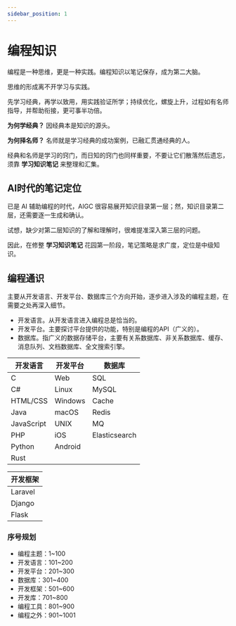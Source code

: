 ```yaml
---
sidebar_position: 1
---
```


# 编程知识

编程是一种思维，更是一种实践。编程知识以笔记保存，成为第二大脑。

思维的形成离不开学习与实践。

先学习经典，再学以致用，用实践验证所学；持续优化，螺旋上升，过程如有名师指导，并帮助衔接，更可事半功倍。

**为何学经典？** 因经典本是知识的源头。

**为何择名师？** 名师就是学习经典的成功案例，已融汇贯通经典的人。

经典和名师是学习的窍门，而日知的窍门也同样重要，不要让它们散落然后遗忘，须靠 **学习知识笔记** 来整理和汇集。

## AI时代的笔记定位

已是 AI 辅助编程的时代，AIGC 很容易展开知识目录第一层；然，知识目录第二层，还需要逐一生成和确认。

试想，缺少对第二层知识的了解和理解时，很难提准深入第三层的问题。

因此，在修整 **学习知识笔记** 花园第一阶段，笔记策略是求广度，定位是中级知识。

## 编程通识

主要从开发语言、开发平台、数据库三个方向开始，逐步进入涉及的编程主题，在需要之处再深入细节。

- 开发语言。从开发语言进入编程总是恰当的。
- 开发平台。主要探讨平台提供的功能，特别是编程的API（广义的）。
- 数据库。指广义的数据存储平台，主要有关系数据库、非关系数据库、缓存、消息队列、文档数据库、全文搜索引擎。

| 开发语言     | 开发平台  | 数据库         |
| ----------- | -------  | ------------- |
| C           | Web      | SQL           |
| C#          | Linux    | MySQL         |                      
| HTML/CSS    | Windows  | Cache         |                              
| Java        | macOS    | Redis         |                        
| JavaScript  | UNIX     | MQ            |                             
| PHP         | iOS      | Elasticsearch |                     
| Python      | Android  |               |                            
| Rust        |          |               |                 

| 开发框架     |
| ----------- |
| Laravel     |
| Django      |
| Flask       |

### 序号规划

- 编程主题：1~100
- 开发语言：101~200
- 开发平台：201~300
- 数据库：301~400
- 开发框架：501~600
- 开发库：701~800
- 编程工具：801~900
- 编程之外：901~1001
